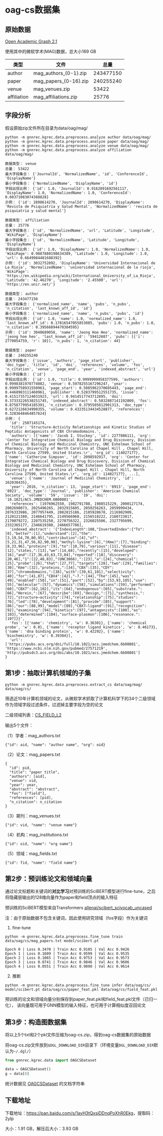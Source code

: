 # oag-cs数据集
## 原始数据
[Open Academic Graph 2.1](https://www.aminer.cn/oag-2-1)

使用其中的微软学术(MAG)数据，总大小169 GB

| 类型 | 文件 | 总量 |
| --- | --- | --- |
| author | mag_authors_{0-1}.zip | 243477150 |
| paper | mag_papers_{0-16}.zip | 240255240 |
| venue | mag_venues.zip | 53422 |
| affiliation | mag_affiliations.zip | 25776 |

## 字段分析
假设原始zip文件所在目录为data/oag/mag/
```shell
python -m gnnrec.kgrec.data.preprocess.analyze author data/oag/mag/
python -m gnnrec.kgrec.data.preprocess.analyze paper data/oag/mag/
python -m gnnrec.kgrec.data.preprocess.analyze venue data/oag/mag/
python -m gnnrec.kgrec.data.preprocess.analyze affiliation data/oag/mag/
```

```
数据类型： venue
总量： 53422
最大字段集合： {'JournalId', 'NormalizedName', 'id', 'ConferenceId', 'DisplayName'}
最小字段集合： {'NormalizedName', 'DisplayName', 'id'}
字段出现比例： {'id': 1.0, 'JournalId': 0.9162891692561117, 'DisplayName': 1.0, 'NormalizedName': 1.0, 'ConferenceId': 0.08371083074388828}
示例： {'id': 2898614270, 'JournalId': 2898614270, 'DisplayName': 'Revista de Psiquiatría y Salud Mental', 'NormalizedName': 'revista de psiquiatria y salud mental'}
```

```
数据类型： affiliation
总量： 25776
最大字段集合： {'id', 'NormalizedName', 'url', 'Latitude', 'Longitude', 'WikiPage', 'DisplayName'}
最小字段集合： {'id', 'NormalizedName', 'Latitude', 'Longitude', 'DisplayName'}
字段出现比例： {'id': 1.0, 'DisplayName': 1.0, 'NormalizedName': 1.0, 'WikiPage': 0.9887880198634389, 'Latitude': 1.0, 'Longitude': 1.0, 'url': 0.6649984481688392}
示例： {'id': 3032752892, 'DisplayName': 'Universidad Internacional de La Rioja', 'NormalizedName': 'universidad internacional de la rioja', 'WikiPage': 'https://en.wikipedia.org/wiki/International_University_of_La_Rioja', 'Latitude': '42.46270', 'Longitude': '2.45500', 'url': 'https://en.unir.net/'}
```

```
数据类型： author
总量： 243477150
最大字段集合： {'normalized_name', 'name', 'pubs', 'n_pubs', 'n_citation', 'last_known_aff_id', 'id'}
最小字段集合： {'normalized_name', 'name', 'n_pubs', 'pubs', 'id'}
字段出现比例： {'id': 1.0, 'name': 1.0, 'normalized_name': 1.0, 'last_known_aff_id': 0.17816547055853085, 'pubs': 1.0, 'n_pubs': 1.0, 'n_citation': 0.39566894470384595}
示例： {'id': 3040689058, 'name': 'Jeong Hoe Heo', 'normalized_name': 'jeong hoe heo', 'last_known_aff_id': '59412607', 'pubs': [{'i': 2770054759, 'r': 10}], 'n_pubs': 1, 'n_citation': 44}
```

```
数据类型： paper
总量： 240255240
最大字段集合： {'issue', 'authors', 'page_start', 'publisher', 'doc_type', 'title', 'id', 'doi', 'references', 'volume', 'fos', 'n_citation', 'venue', 'page_end', 'year', 'indexed_abstract', 'url'}
最小字段集合： {'id'}
字段出现比例： {'id': 1.0, 'title': 0.9999999958377599, 'authors': 0.9998381970774082, 'venue': 0.5978255167296247, 'year': 0.9999750931550963, 'page_start': 0.5085962370685443, 'page_end': 0.4468983111460961, 'publisher': 0.5283799512551735, 'issue': 0.41517357124031923, 'url': 0.9414517743712895, 'doi': 0.37333226530251745, 'indexed_abstract': 0.5832887141192009, 'fos': 0.8758779954185391, 'n_citation': 0.3795505812901313, 'doc_type': 0.6272126634990355, 'volume': 0.43235134434528877, 'references': 0.3283648464857624}
示例： {
  'id': 2507145174,
  'title': 'Structure-Activity Relationships and Kinetic Studies of Peptidic Antagonists of CBX Chromodomains.',
  'authors': [{'name': 'Jacob I. Stuckey', 'id': 2277886111, 'org': 'Center for Integrative Chemical Biology and Drug Discovery, Division of Chemical Biology and Medicinal Chemistry, UNC Eshelman School of Pharmacy, University of North Carolina at Chapel Hill , Chapel Hill, North Carolina 27599, United States.\r', 'org_id': 114027177}, {'name': 'Catherine Simpson', 'id': 2098592917, 'org': 'Center for Integrative Chemical Biology and Drug Discovery, Division of Chemical Biology and Medicinal Chemistry, UNC Eshelman School of Pharmacy, University of North Carolina at Chapel Hill , Chapel Hill, North Carolina 27599, United States.\r', 'org_id': 114027177}, ...],
  'venue': {'name': 'Journal of Medicinal Chemistry', 'id': 162030435},
  'year': 2016, 'n_citation': 13, 'page_start': '8913', 'page_end': '8923', 'doc_type': 'Journal', 'publisher': 'American Chemical Society', 'volume': '59', 'issue': '19', 'doi': '10.1021/ACS.JMEDCHEM.6B00801',
  'references': [1976962550, 1982791788, 1988515229, 2000127174, 2002698073, 2025496265, 2032915605, 2050256263, 2059999434, 2076333986, 2077957449, 2082815186, 2105928678, 2116982909, 2120121380, 2146641795, 2149566960, 2156518222, 2160723017, 2170079272, 2207535250, 2270756322, 2326025506, 2327795699, 2332365177, 2346619380, 2466657786],
  'indexed_abstract': '{"IndexLength":108,"InvertedIndex":{"To":[0],"better":[1],"understand":[2],"the":[3,19,54,70,80,95],"contribution":[4],"of":[5,21,31,47,56,82,90,98],"methyl-lysine":[6],"(Kme)":[7],"binding":[8,33,96],"proteins":[9],"to":[10,79],"various":[11],"disease":[12],"states,":[13],"we":[14,68],"recently":[15],"developed":[16],"and":[17,36,43,63,73,84],"reported":[18],"discovery":[20,46],"1":[22,48,83],"(UNC3866),":[23],"a":[24],"chemical":[25],"probe":[26],"that":[27,77],"targets":[28],"two":[29],"families":[30],"Kme":[32],"proteins,":[34],"CBX":[35],"CDY":[37],"chromodomains,":[38],"with":[39,61,101],"selectivity":[40],"for":[41,87],"CBX4":[42],"-7.":[44],"The":[45],"was":[49],"enabled":[50],"in":[51],"part":[52],"by":[53,93,105],"use":[55],"molecular":[57],"dynamics":[58],"simulations":[59],"performed":[60],"CBX7":[62,102],"its":[64],"endogenous":[65],"substrate.":[66],"Herein,":[67],"describe":[69],"design,":[71],"synthesis,":[72],"structure–activity":[74],"relationship":[75],"studies":[76],"led":[78],"development":[81],"provide":[85],"support":[86],"our":[88,99],"model":[89],"CBX7–ligand":[91],"recognition":[92],"examining":[94],"kinetics":[97],"antagonists":[100],"as":[103],"determined":[104],"surface-plasmon":[106],"resonance.":[107]}}',
  'fos': [{'name': 'chemistry', 'w': 0.36301}, {'name': 'chemical probe', 'w': 0.0}, {'name': 'receptor ligand kinetics', 'w': 0.46173}, {'name': 'dna binding protein', 'w': 0.42292}, {'name': 'biochemistry', 'w': 0.39304}],
  'url': ['https://pubs.acs.org/doi/full/10.1021/acs.jmedchem.6b00801', 'https://www.ncbi.nlm.nih.gov/pubmed/27571219', 'http://pubsdc3.acs.org/doi/abs/10.1021/acs.jmedchem.6b00801']
}
```

## 第1步：抽取计算机领域的子集
```shell
python -m gnnrec.kgrec.data.preprocess.extract_cs data/oag/mag/ data/oag/cs/
```

筛选近10年计算机领域的论文，从微软学术抓取了计算机科学下的34个二级领域作为领域字段过滤条件，过滤掉主要字段为空的论文

二级领域列表：[CS_FIELD_L2](config.py)

输出5个文件：

（1）学者：mag_authors.txt

`{"id": aid, "name": "author name", "org": oid}`

（2）论文：mag_papers.txt

```
{
  "id": pid,
  "title": "paper title",
  "authors": [aid],
  "venue": vid,
  "year": year,
  "abstract": "abstract",
  "fos": ["field"],
  "references": [pid],
  "n_citation": n_citation
}
```

（3）期刊：mag_venues.txt

`{"id": vid, "name": "venue name"}`

（4）机构：mag_institutions.txt

`{"id": oid, "name": "org name"}`

（5）领域：mag_fields.txt

`{"id": fid, "name": "field name"}`

## 第2步：预训练论文和领域向量
通过论文标题和关键词的**对比学习**对预训练的SciBERT模型进行fine-tune，之后将隐藏层输出的128维向量作为paper和field顶点的输入特征

预训练的SciBERT模型来自Transformers [allenai/scibert_scivocab_uncased](https://huggingface.co/allenai/scibert_scivocab_uncased)

注：由于原始数据不包含关键词，因此使用研究领域（fos字段）作为关键词

1. fine-tune
```shell
python -m gnnrec.kgrec.data.preprocess.fine_tune train data/oag/cs/mag_papers.txt model/scibert.pt
```

```
Epoch 0 | Loss 0.3470 | Train Acc 0.9105 | Val Acc 0.9426
Epoch 1 | Loss 0.1609 | Train Acc 0.9599 | Val Acc 0.9535
Epoch 2 | Loss 0.1065 | Train Acc 0.9753 | Val Acc 0.9573
Epoch 3 | Loss 0.0741 | Train Acc 0.9846 | Val Acc 0.9606
Epoch 4 | Loss 0.0551 | Train Acc 0.9898 | Val Acc 0.9614
```

2. 推断
```shell
python -m gnnrec.kgrec.data.preprocess.fine_tune infer data/oag/cs/ model/scibert.pt data/oag/cs/paper_feat.pkl data/oag/cs/field_feat.pkl
```

预训练的论文和领域向量分别保存到paper_feat.pkl和field_feat.pkl文件（已归一化），
该向量既可用于GNN模型的输入特征，也可用于计算相似度召回论文

## 第3步：构造图数据集
将以上5个txt和2个pkl文件压缩为oag-cs.zip，得到oag-cs数据集的原始数据

将oag-cs.zip文件放到`$DGL_DOWNLOAD_DIR`目录下（环境变量`DGL_DOWNLOAD_DIR`默认为`~/.dgl/`）

```python
from gnnrec.kgrec.data import OAGCSDataset

data = OAGCSDataset()
g = data[0]
```

统计数据见 [OAGCSDataset](oagcs.py) 的文档字符串

## 下载地址
下载地址：<https://pan.baidu.com/s/1ayH3tQxsiDDnqPoXhR0Ekg>，提取码：2ylp

大小：1.91 GB，解压后大小：3.93 GB
